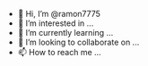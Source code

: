 - 👋 Hi, I’m @ramon7775
- 👀 I’m interested in ...
- 🌱 I’m currently learning ...
- 💞️ I’m looking to collaborate on ...
- 📫 How to reach me ...

<!---
ramon7775/ramon7775 is a ✨ special ✨ repository because its `README.md` (this file) appears on your GitHub profile.
You can click the Preview link to take a look at your changes.
--->
